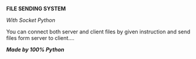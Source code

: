 ******FILE SENDING SYSTEM******

_With Socket Python_

You can connect both server and client files
by given instruction and send files form server to client....

***Made by 100% Python***
